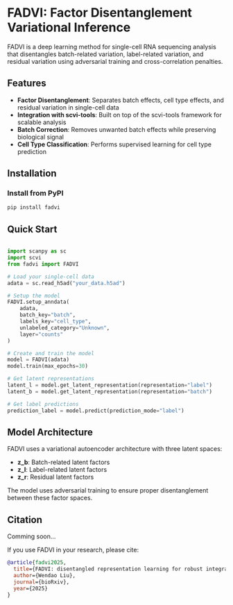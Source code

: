 # FADVI: Factor Disentanglement Variational Inference

FADVI is a deep learning method for single-cell RNA sequencing analysis that disentangles batch-related variation, label-related variation, and residual variation using adversarial training and cross-correlation penalties.

## Features

- **Factor Disentanglement**: Separates batch effects, cell type effects, and residual variation in single-cell data
- **Integration with scvi-tools**: Built on top of the scvi-tools framework for scalable analysis
- **Batch Correction**: Removes unwanted batch effects while preserving biological signal
- **Cell Type Classification**: Performs supervised learning for cell type prediction

## Installation

### Install from PyPI

```bash
pip install fadvi
```


## Quick Start

```python

import scanpy as sc
import scvi
from fadvi import FADVI

# Load your single-cell data
adata = sc.read_h5ad("your_data.h5ad")

# Setup the model
FADVI.setup_anndata(
    adata,
    batch_key="batch",
    labels_key="cell_type",
    unlabeled_category="Unknown",
    layer="counts"
)

# Create and train the model
model = FADVI(adata)
model.train(max_epochs=30)

# Get latent representations
latent_l = model.get_latent_representation(representation="label")
latent_b = model.get_latent_representation(representation="batch")

# Get label predictions
prediction_label = model.predict(prediction_mode="label")

```

## Model Architecture

FADVI uses a variational autoencoder architecture with three latent spaces:

- **z_b**: Batch-related latent factors
- **z_l**: Label-related latent factors  
- **z_r**: Residual latent factors

The model uses adversarial training to ensure proper disentanglement between these factor spaces.


## Citation

Comming soon...

If you use FADVI in your research, please cite:

```bibtex
@article{fadvi2025,
  title={FADVI: disentangled representation learning for robust integration of single-cell and spatial omics data},
  author={Wendao Liu},
  journal={bioRxiv},
  year={2025}
}
```
